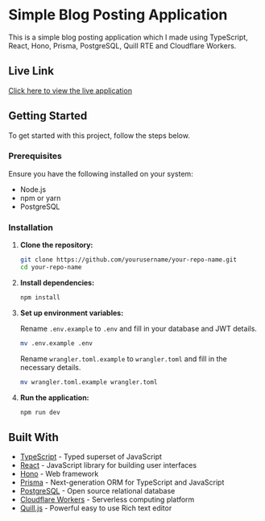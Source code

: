 


# Simple Blog Posting Application

This is a simple blog posting application which I made using TypeScript, React, Hono, Prisma, PostgreSQL, Quill RTE and Cloudflare Workers.

## Live Link

[Click here to view the live application](https://bilogsite.vercel.app/) <!-- Replace '#' with the actual URL -->

## Getting Started

To get started with this project, follow the steps below.

### Prerequisites

Ensure you have the following installed on your system:
- Node.js
- npm or yarn
- PostgreSQL

### Installation

1. **Clone the repository:**

   ```sh
   git clone https://github.com/yourusername/your-repo-name.git
   cd your-repo-name
   ```

2. **Install dependencies:**

   ```sh
   npm install
   ```

3. **Set up environment variables:**

   Rename `.env.example` to `.env` and fill in your database and JWT details.

   ```sh
   mv .env.example .env
   ```

   Rename `wrangler.toml.example` to `wrangler.toml` and fill in the necessary details.

   ```sh
   mv wrangler.toml.example wrangler.toml
   ```

4. **Run the application:**

   ```sh
   npm run dev
   ```

## Built With

- [TypeScript](https://www.typescriptlang.org/) - Typed superset of JavaScript
- [React](https://reactjs.org/) - JavaScript library for building user interfaces
- [Hono](https://hono.dev/) - Web framework
- [Prisma](https://www.prisma.io/) - Next-generation ORM for TypeScript and JavaScript
- [PostgreSQL](https://www.postgresql.org/) - Open source relational database
- [Cloudflare Workers](https://workers.cloudflare.com/) - Serverless computing platform
- [Quill.js](https://quilljs.com/) - Powerful easy to use Rich text editor


